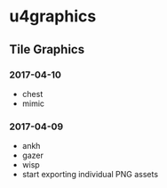 # u4graphics
## Tile Graphics

### 2017-04-10
* chest
* mimic

### 2017-04-09
* ankh
* gazer
* wisp
* start exporting individual PNG assets
